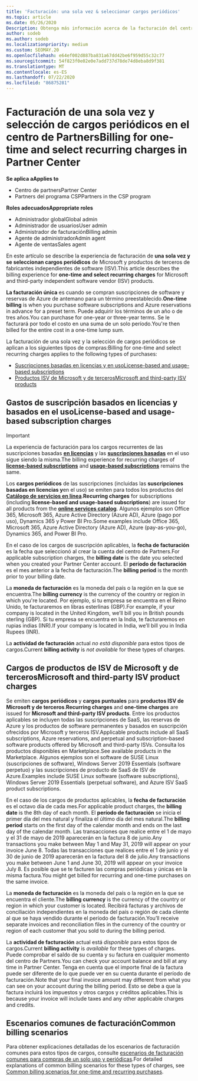 ```yaml
---
title: 'Facturación: una sola vez & seleccionar cargos periódicos'
ms.topic: article
ms.date: 05/26/2020
Description: Obtenga más información acerca de la facturación del centro de Partners, como la facturación única por adelantado de los términos y la facturación preestablecidos para los cargos de SELECT y periódicos.
author: sodeb
ms.author: sodeb
ms.localizationpriority: medium
ms.custom: SEOMAY.20
ms.openlocfilehash: e64ef002d887ba831a67dd42be6f959d55c32c77
ms.sourcegitcommit: 54f823f0e02e0e7add737d78de74d8eba8d9f381
ms.translationtype: MT
ms.contentlocale: es-ES
ms.lasthandoff: 07/22/2020
ms.locfileid: "86875281"
---
```

# <a name="billing-for-one-time-and-select-recurring-charges-in-partner-center"></a><span data-ttu-id="42ba3-103">Facturación de una sola vez y selección de cargos periódicos en el centro de Partners</span><span class="sxs-lookup"><span data-stu-id="42ba3-103">Billing for one-time and select recurring charges in Partner Center</span></span>

<span data-ttu-id="42ba3-104">**Se aplica a**</span><span class="sxs-lookup"><span data-stu-id="42ba3-104">**Applies to**</span></span>
- <span data-ttu-id="42ba3-105">Centro de partners</span><span class="sxs-lookup"><span data-stu-id="42ba3-105">Partner Center</span></span>
- <span data-ttu-id="42ba3-106">Partners del programa CSP</span><span class="sxs-lookup"><span data-stu-id="42ba3-106">Partners in the CSP program</span></span>

<span data-ttu-id="42ba3-107">**Roles adecuados**</span><span class="sxs-lookup"><span data-stu-id="42ba3-107">**Appropriate roles**</span></span>
- <span data-ttu-id="42ba3-108">Administrador global</span><span class="sxs-lookup"><span data-stu-id="42ba3-108">Global admin</span></span>
- <span data-ttu-id="42ba3-109">Administrador de usuarios</span><span class="sxs-lookup"><span data-stu-id="42ba3-109">User admin</span></span>
- <span data-ttu-id="42ba3-110">Administrador de facturación</span><span class="sxs-lookup"><span data-stu-id="42ba3-110">Billing admin</span></span>
- <span data-ttu-id="42ba3-111">Agente de administrador</span><span class="sxs-lookup"><span data-stu-id="42ba3-111">Admin agent</span></span>
- <span data-ttu-id="42ba3-112">Agente de ventas</span><span class="sxs-lookup"><span data-stu-id="42ba3-112">Sales agent</span></span>

<span data-ttu-id="42ba3-113">En este artículo se describe la experiencia de facturación de **una sola vez y se seleccionan cargos periódicos** de Microsoft y productos de terceros de fabricantes independientes de software (ISV).</span><span class="sxs-lookup"><span data-stu-id="42ba3-113">This article describes the billing experience for **one-time and select recurring charges** for Microsoft and third-party independent software vendor (ISV) products.</span></span> 

<span data-ttu-id="42ba3-114">**La facturación única** es cuando se compran suscripciones de software y reservas de Azure de antemano para un término preestablecido.</span><span class="sxs-lookup"><span data-stu-id="42ba3-114">**One-time billing** is when you purchase software subscriptions and Azure reservations in advance for a preset term.</span></span> <span data-ttu-id="42ba3-115">Puede adquirir los términos de un año o de tres años.</span><span class="sxs-lookup"><span data-stu-id="42ba3-115">You can purchase for one-year or three-year terms.</span></span> <span data-ttu-id="42ba3-116">Se le facturará por todo el costo en una suma de un solo período.</span><span class="sxs-lookup"><span data-stu-id="42ba3-116">You're then billed for the entire cost in a one-time lump sum.</span></span>

<span data-ttu-id="42ba3-117">La facturación de una sola vez y la selección de cargos periódicos se aplican a los siguientes tipos de compras:</span><span class="sxs-lookup"><span data-stu-id="42ba3-117">Billing for one-time and select recurring charges applies to the following types of purchases:</span></span>

- [<span data-ttu-id="42ba3-118">Suscripciones basadas en licencias y en uso</span><span class="sxs-lookup"><span data-stu-id="42ba3-118">License-based and usage-based subscriptions</span></span>](#license-based-and-usage-based-subscription-charges)
- [<span data-ttu-id="42ba3-119">Productos ISV de Microsoft y de terceros</span><span class="sxs-lookup"><span data-stu-id="42ba3-119">Microsoft and third-party ISV products</span></span>](#microsoft-and-third-party-isv-product-charges)

## <a name="license-based-and-usage-based-subscription-charges"></a><span data-ttu-id="42ba3-120">Gastos de suscripción basados en licencias y basados en el uso</span><span class="sxs-lookup"><span data-stu-id="42ba3-120">License-based and usage-based subscription charges</span></span>

> [!IMPORTANT]
> <span data-ttu-id="42ba3-121">La experiencia de facturación para los cargos recurrentes de las suscripciones basadas [**en licencias**](license-based-billing.md) y las [**suscripciones basadas**](usage-based-billing.md) en el uso sigue siendo la misma.</span><span class="sxs-lookup"><span data-stu-id="42ba3-121">The billing experience for recurring charges of [**license-based subscriptions**](license-based-billing.md) and [**usage-based subscriptions**](usage-based-billing.md) remains the same.</span></span>

<span data-ttu-id="42ba3-122">Los **cargos periódicos** de las suscripciones (incluidas las **suscripciones basadas en licencias y**en el uso) se emiten para todos los productos del [**Catálogo de servicios en línea**](https://partner.microsoft.com/commerce/preferredoffers/list).</span><span class="sxs-lookup"><span data-stu-id="42ba3-122">**Recurring charges** for subscriptions (including **license-based and usage-based subscriptions**) are issued for all products from the [**online services catalog**](https://partner.microsoft.com/commerce/preferredoffers/list).</span></span> <span data-ttu-id="42ba3-123">Algunos ejemplos son Office 365, Microsoft 365, Azure Active Directory (Azure AD), Azure (pago por uso), Dynamics 365 y Power BI Pro.</span><span class="sxs-lookup"><span data-stu-id="42ba3-123">Some examples include Office 365, Microsoft 365, Azure Active Directory (Azure AD), Azure (pay-as-you-go), Dynamics 365, and Power BI Pro.</span></span>

<span data-ttu-id="42ba3-124">En el caso de los cargos de suscripción aplicables, la **fecha de facturación** es la fecha que seleccionó al crear la cuenta del centro de Partners.</span><span class="sxs-lookup"><span data-stu-id="42ba3-124">For applicable subscription charges, the **billing date** is the date you selected when you created your Partner Center account.</span></span> <span data-ttu-id="42ba3-125">El **período de facturación** es el mes anterior a la fecha de facturación.</span><span class="sxs-lookup"><span data-stu-id="42ba3-125">The **billing period** is the month prior to your billing date.</span></span>

<span data-ttu-id="42ba3-126">La **moneda de facturación** es la moneda del país o la región en la que se encuentra.</span><span class="sxs-lookup"><span data-stu-id="42ba3-126">The **billing currency** is the currency of the country or region in which you're located.</span></span> <span data-ttu-id="42ba3-127">Por ejemplo, si tu empresa se encuentra en el Reino Unido, te facturaremos en libras esterlinas (GBP).</span><span class="sxs-lookup"><span data-stu-id="42ba3-127">For example, if your company is located in the United Kingdom, we’ll bill you in British pounds sterling (GBP).</span></span> <span data-ttu-id="42ba3-128">Si tu empresa se encuentra en la India, te facturaremos en rupias indias (INR).</span><span class="sxs-lookup"><span data-stu-id="42ba3-128">If your company is located in India, we’ll bill you in India Rupees (INR).</span></span>

<span data-ttu-id="42ba3-129">La **actividad de facturación** actual *no está disponible* para estos tipos de cargos.</span><span class="sxs-lookup"><span data-stu-id="42ba3-129">Current **billing activity** is *not available* for these types of charges.</span></span>

## <a name="microsoft-and-third-party-isv-product-charges"></a><span data-ttu-id="42ba3-130">Cargos de productos de ISV de Microsoft y de terceros</span><span class="sxs-lookup"><span data-stu-id="42ba3-130">Microsoft and third-party ISV product charges</span></span>

<span data-ttu-id="42ba3-131">Se emiten **cargos periódicos** y **cargos puntuales** para **productos ISV de Microsoft y de terceros**.</span><span class="sxs-lookup"><span data-stu-id="42ba3-131">**Recurring charges** and **one-time charges** are issued for **Microsoft and third-party ISV products**.</span></span> <span data-ttu-id="42ba3-132">Entre los productos aplicables se incluyen todas las suscripciones de SaaS, las reservas de Azure y los productos de software permanentes y basados en suscripción ofrecidos por Microsoft y terceros ISV.</span><span class="sxs-lookup"><span data-stu-id="42ba3-132">Applicable products include all SaaS subscriptions, Azure reservations, and perpetual and subscription-based software products offered by Microsoft and third-party ISVs.</span></span> <span data-ttu-id="42ba3-133">Consulta los productos disponibles en Marketplace.</span><span class="sxs-lookup"><span data-stu-id="42ba3-133">See available products in the Marketplace.</span></span> <span data-ttu-id="42ba3-134">Algunos ejemplos son el software de SUSE Linux (suscripciones de software), Windows Server 2019 Essentials (software perpetuo) y las suscripciones de producto de SaaS de ISV de Azure.</span><span class="sxs-lookup"><span data-stu-id="42ba3-134">Examples include SUSE Linux software (software subscriptions), Windows Server 2019 Essentials (perpetual software), and Azure ISV SaaS product subscriptions.</span></span>

<span data-ttu-id="42ba3-135">En el caso de los cargos de productos aplicables, la **fecha de facturación** es el octavo día de cada mes.</span><span class="sxs-lookup"><span data-stu-id="42ba3-135">For applicable product charges, the **billing date** is the 8th day of each month.</span></span> <span data-ttu-id="42ba3-136">El **período de facturación** se inicia el primer día del mes natural y finaliza el último día del mes natural.</span><span class="sxs-lookup"><span data-stu-id="42ba3-136">The **billing period** starts on the first day of the calendar month and ends on the last day of the calendar month.</span></span> <span data-ttu-id="42ba3-137">Las transacciones que realice entre el 1 de mayo y el 31 de mayo de 2019 aparecerán en la factura 8 de junio.</span><span class="sxs-lookup"><span data-stu-id="42ba3-137">Any transactions you make between May 1 and May 31, 2019 will appear on your invoice June 8.</span></span> <span data-ttu-id="42ba3-138">Todas las transacciones que realices entre el 1 de junio y el 30 de junio de 2019 aparecerán en la factura del 8 de julio.</span><span class="sxs-lookup"><span data-stu-id="42ba3-138">Any transactions you make between June 1 and June 30, 2019 will appear on your invoice July 8.</span></span> <span data-ttu-id="42ba3-139">Es posible que se te facturen las compras periódicas y únicas en la misma factura.</span><span class="sxs-lookup"><span data-stu-id="42ba3-139">You might get billed for recurring and one-time purchases on the same invoice.</span></span>

<span data-ttu-id="42ba3-140">La **moneda de facturación** es la moneda del país o la región en la que se encuentra el cliente.</span><span class="sxs-lookup"><span data-stu-id="42ba3-140">The **billing currency** is the currency of the country or region in which your customer is located.</span></span> <span data-ttu-id="42ba3-141">Recibirá facturas y archivos de conciliación independientes en la moneda del país o región de cada cliente al que se haya vendido durante el período de facturación.</span><span class="sxs-lookup"><span data-stu-id="42ba3-141">You’ll receive separate invoices and reconciliation files in the currency of the country or region of each customer that you sold to during the billing period.</span></span>

<span data-ttu-id="42ba3-142">La **actividad de facturación** actual está *disponible* para estos tipos de cargos.</span><span class="sxs-lookup"><span data-stu-id="42ba3-142">Current **billing activity** is *available* for these types of charges.</span></span> <span data-ttu-id="42ba3-143">Puede comprobar el saldo de su cuenta y su factura en cualquier momento del centro de Partners.</span><span class="sxs-lookup"><span data-stu-id="42ba3-143">You can check your account balance and bill at any time in Partner Center.</span></span> <span data-ttu-id="42ba3-144">Tenga en cuenta que el importe final de la factura puede ser diferente de lo que puede ver en su cuenta durante el período de facturación.</span><span class="sxs-lookup"><span data-stu-id="42ba3-144">Note that your final invoice amount may different from what you can see on your account during the billing period.</span></span> <span data-ttu-id="42ba3-145">Esto se debe a que la factura incluirá los impuestos y otros cargos y créditos aplicables.</span><span class="sxs-lookup"><span data-stu-id="42ba3-145">This is because your invoice will include taxes and any other applicable charges and credits.</span></span>

## <a name="common-billing-scenarios"></a><span data-ttu-id="42ba3-146">Escenarios comunes de facturación</span><span class="sxs-lookup"><span data-stu-id="42ba3-146">Common billing scenarios</span></span>

<span data-ttu-id="42ba3-147">Para obtener explicaciones detalladas de los escenarios de facturación comunes para estos tipos de cargos, consulte [escenarios de facturación comunes para compras de un solo uso y periódicas](common-billing-scenarios-onetime-recurring.md).</span><span class="sxs-lookup"><span data-stu-id="42ba3-147">For detailed explanations of common billing scenarios for these types of charges, see [Common billing scenarios for one-time and recurring purchases](common-billing-scenarios-onetime-recurring.md).</span></span>
